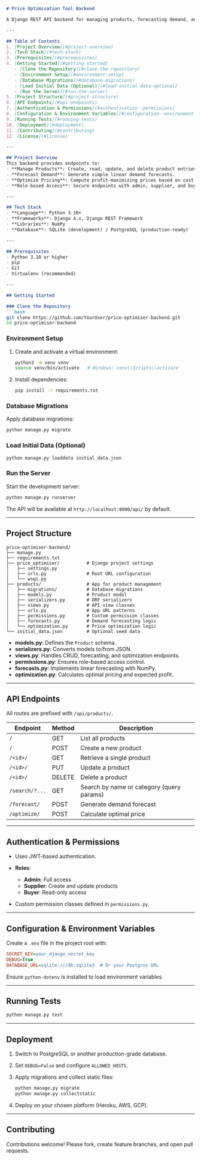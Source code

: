 ````markdown
# Price Optimisation Tool Backend

A Django REST API backend for managing products, forecasting demand, and calculating optimal pricing strategies.

---

## Table of Contents
1. [Project Overview](#project-overview)
2. [Tech Stack](#tech-stack)
3. [Prerequisites](#prerequisites)
4. [Getting Started](#getting-started)
   - [Clone the Repository](#clone-the-repository)
   - [Environment Setup](#environment-setup)
   - [Database Migrations](#database-migrations)
   - [Load Initial Data (Optional)](#load-initial-data-optional)
   - [Run the Server](#run-the-server)
5. [Project Structure](#project-structure)
6. [API Endpoints](#api-endpoints)
7. [Authentication & Permissions](#authentication--permissions)
8. [Configuration & Environment Variables](#configuration--environment-variables)
9. [Running Tests](#running-tests)
10. [Deployment](#deployment)
11. [Contributing](#contributing)
12. [License](#license)

---

## Project Overview
This backend provides endpoints to:
- **Manage Products**: Create, read, update, and delete product entries via REST API.
- **Forecast Demand**: Generate simple linear demand forecasts.
- **Optimize Pricing**: Compute profit-maximizing prices based on cost and elasticity.
- **Role-based Access**: Secure endpoints with admin, supplier, and buyer roles.

---

## Tech Stack
- **Language**: Python 3.10+
- **Frameworks**: Django 4.x, Django REST Framework
- **Libraries**: NumPy
- **Database**: SQLite (development) / PostgreSQL (production-ready)

---

## Prerequisites
- Python 3.10 or higher
- pip
- Git
- Virtualenv (recommended)

---

## Getting Started

### Clone the Repository
```bash
git clone https://github.com/YourUser/price-optimiser-backend.git
cd price-optimiser-backend
````

### Environment Setup

1. Create and activate a virtual environment:

   ```bash
   python3 -m venv venv
   source venv/bin/activate   # Windows: venv\\Scripts\\activate
   ```
2. Install dependencies:

   ```bash
   pip install -r requirements.txt
   ```

### Database Migrations

Apply database migrations:

```bash
python manage.py migrate
```

### Load Initial Data (Optional)

```bash
python manage.py loaddata initial_data.json
```

### Run the Server

Start the development server:

```bash
python manage.py runserver
```

The API will be available at `http://localhost:8000/api/` by default.

---

## Project Structure

```
price-optimiser-backend/
├── manage.py
├── requirements.txt
├── price_optimiser/          # Django project settings
│   ├── settings.py
│   ├── urls.py               # Root URL configuration
│   └── wsgi.py
├── products/                 # App for product management
│   ├── migrations/           # Database migrations
│   ├── models.py             # Product model
│   ├── serializers.py        # DRF serializers
│   ├── views.py              # API view classes
│   ├── urls.py               # App URL patterns
│   ├── permissions.py        # Custom permission classes
│   ├── forecasts.py          # Demand forecasting logic
│   └── optimization.py       # Price optimization logic
└── initial_data.json         # Optional seed data
```

* **models.py**: Defines the `Product` schema.
* **serializers.py**: Converts models to/from JSON.
* **views.py**: Handles CRUD, forecasting, and optimization endpoints.
* **permissions.py**: Ensures role-based access control.
* **forecasts.py**: Implements linear forecasting with NumPy.
* **optimization.py**: Calculates optimal pricing and expected profit.

---

## API Endpoints

All routes are prefixed with `/api/products/`.

| Endpoint       | Method | Description                               |
| -------------- | ------ | ----------------------------------------- |
| `/`            | GET    | List all products                         |
| `/`            | POST   | Create a new product                      |
| `/<id>/`       | GET    | Retrieve a single product                 |
| `/<id>/`       | PUT    | Update a product                          |
| `/<id>/`       | DELETE | Delete a product                          |
| `/search/?...` | GET    | Search by name or category (query params) |
| `/forecast/`   | POST   | Generate demand forecast                  |
| `/optimize/`   | POST   | Calculate optimal price                   |

---

## Authentication & Permissions

* Uses JWT-based authentication.
* **Roles**:

  * **Admin**: Full access
  * **Supplier**: Create and update products
  * **Buyer**: Read-only access
* Custom permission classes defined in `permissions.py`.

---

## Configuration & Environment Variables

Create a `.env` file in the project root with:

```ini
SECRET_KEY=your_django_secret_key
DEBUG=True
DATABASE_URL=sqlite:///db.sqlite3  # Or your Postgres URL
```

Ensure `python-dotenv` is installed to load environment variables.

---

## Running Tests

```bash
python manage.py test
```

---

## Deployment

1. Switch to PostgreSQL or another production-grade database.
2. Set `DEBUG=False` and configure `ALLOWED_HOSTS`.
3. Apply migrations and collect static files:

   ```bash
   python manage.py migrate
   python manage.py collectstatic
   ```
4. Deploy on your chosen platform (Heroku, AWS, GCP).

---

## Contributing

Contributions welcome! Please fork, create feature branches, and open pull requests.


```
```
